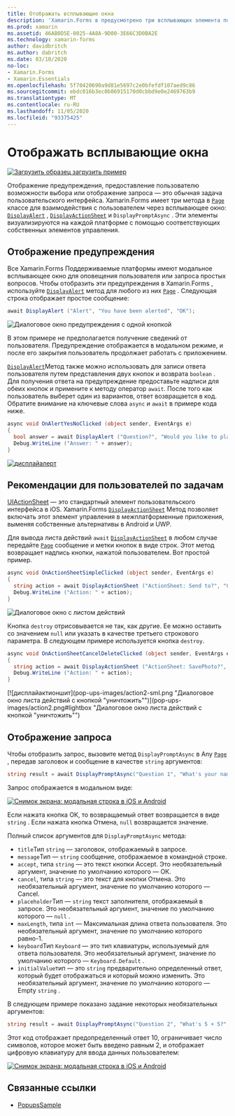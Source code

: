 ```yaml
---
title: Отображать всплывающие окна
description: 'Xamarin.Forms в предусмотрено три всплывающих элемента пользовательского интерфейса: предупреждение, лист действий и запрос. В этой статье демонстрируется использование API предупреждений, листов действий и интерфейсов командной строки для вывода диалоговых окон, предлагающих пользователям простые вопросы, помогающие пользователям выполнять задачи и выводить запросы.'
ms.prod: xamarin
ms.assetid: 46AB0D5E-0025-4A8A-9D00-3E66C3D0BA2E
ms.technology: xamarin-forms
author: davidbritch
ms.author: dabritch
ms.date: 03/10/2020
no-loc:
- Xamarin.Forms
- Xamarin.Essentials
ms.openlocfilehash: 5f70420690a9d81e5697c2e0bfefdf107aed9c86
ms.sourcegitcommit: ebdc016b3ec0b06915170d0cbbd9e0e2469763b9
ms.translationtype: MT
ms.contentlocale: ru-RU
ms.lasthandoff: 11/05/2020
ms.locfileid: "93375425"
---
```

# <a name="display-pop-ups"></a>Отображать всплывающие окна

[![Загрузить образец](~/media/shared/download.png) загрузить пример](/samples/xamarin/xamarin-forms-samples/navigation-pop-ups)

Отображение предупреждения, предоставление пользователю возможности выбора или отображение запроса — это обычная задача пользовательского интерфейса. Xamarin.Forms имеет три метода в [`Page`](xref:Xamarin.Forms.Page) классе для взаимодействия с пользователем через всплывающее окно: [`DisplayAlert`](xref:Xamarin.Forms.Page.DisplayAlert*) , [`DisplayActionSheet`](xref:Xamarin.Forms.Page.DisplayActionSheet*) и `DisplayPromptAsync` . Эти элементы визуализируются на каждой платформе с помощью соответствующих собственных элементов управления.

## <a name="display-an-alert"></a>Отображение предупреждения

Все Xamarin.Forms Поддерживаемые платформы имеют модальное всплывающее окно для оповещения пользователя или запроса простых вопросов. Чтобы отобразить эти предупреждения в Xamarin.Forms , используйте [`DisplayAlert`](xref:Xamarin.Forms.Page.DisplayAlert*) метод для любого из них [`Page`](xref:Xamarin.Forms.Page) . Следующая строка отображает простое сообщение:

```csharp
await DisplayAlert ("Alert", "You have been alerted", "OK");
```

![Диалоговое окно предупреждения с одной кнопкой](pop-ups-images/alert.png)

В этом примере не предполагается получение сведений от пользователя. Предупреждение отображается в модальном режиме, и после его закрытия пользователь продолжает работать с приложением.

[`DisplayAlert`](xref:Xamarin.Forms.Page.DisplayAlert*)Метод также можно использовать для записи ответа пользователя путем представления двух кнопок и возврата `boolean` . Для получения ответа на предупреждение предоставьте надписи для обеих кнопок и примените к методу оператор `await`. После того как пользователь выберет один из вариантов, ответ возвращается в код. Обратите внимание на ключевые слова `async` и `await` в примере кода ниже.

```csharp
async void OnAlertYesNoClicked (object sender, EventArgs e)
{
  bool answer = await DisplayAlert ("Question?", "Would you like to play a game", "Yes", "No");
  Debug.WriteLine ("Answer: " + answer);
}
```

[![дисплайалерт](pop-ups-images/alert2-sml.png "Диалоговое окно предупреждения с двумя кнопками")](pop-ups-images/alert2.png#lightbox "Диалоговое окно предупреждения с двумя кнопками")

## <a name="guide-users-through-tasks"></a>Рекомендации для пользователей по задачам

[UIActionSheet](https://developer.apple.com/library/ios/documentation/uikit/reference/uiactionsheet_class/Reference/Reference.html) — это стандартный элемент пользовательского интерфейса в iOS. Xamarin.Forms [`DisplayActionSheet`](xref:Xamarin.Forms.Page.DisplayActionSheet*) Метод позволяет включать этот элемент управления в межплатформенные приложения, выменяя собственные альтернативы в Android и UWP.

Для вывода листа действий `await` [`DisplayActionSheet`](xref:Xamarin.Forms.Page.DisplayActionSheet*) в любом случае передайте [`Page`](xref:Xamarin.Forms.Page) сообщение и метки кнопок в виде строк. Этот метод возвращает надпись кнопки, нажатой пользователем. Вот простой пример.

```csharp
async void OnActionSheetSimpleClicked (object sender, EventArgs e)
{
  string action = await DisplayActionSheet ("ActionSheet: Send to?", "Cancel", null, "Email", "Twitter", "Facebook");
  Debug.WriteLine ("Action: " + action);
}
```

![Диалоговое окно с листом действий](pop-ups-images/action.png)

Кнопка `destroy` отрисовывается не так, как другие. Ее можно оставить со значением `null` или указать в качестве третьего строкового параметра. В следующем примере используется кнопка `destroy`.

```csharp
async void OnActionSheetCancelDeleteClicked (object sender, EventArgs e)
{
  string action = await DisplayActionSheet ("ActionSheet: SavePhoto?", "Cancel", "Delete", "Photo Roll", "Email");
  Debug.WriteLine ("Action: " + action);
}
```

[![дисплайактионшит](pop-ups-images/action2-sml.png "Диалоговое окно листа действий с кнопкой "уничтожить"")](pop-ups-images/action2.png#lightbox "Диалоговое окно листа действий с кнопкой "уничтожить"")

## <a name="display-a-prompt"></a>Отображение запроса

Чтобы отобразить запрос, вызовите метод `DisplayPromptAsync` в Any [`Page`](xref:Xamarin.Forms.Page) , передав заголовок и сообщение в качестве `string` аргументов:

```csharp
string result = await DisplayPromptAsync("Question 1", "What's your name?");
```

Запрос отображается в модальном виде:

[![Снимок экрана: модальная строка в iOS и Android](pop-ups-images/simple-prompt.png "Модальная строка")](pop-ups-images/simple-prompt-large.png#lightbox "Модальная строка")

Если нажата кнопка ОК, то возвращаемый ответ возвращается в виде `string` . Если нажата кнопка Отмена, `null` возвращается значение.

Полный список аргументов для `DisplayPromptAsync` метода:

- `title`Тип `string` — заголовок, отображаемый в запросе.
- `message`Тип — `string` сообщение, отображаемое в командной строке.
- `accept`, типа `string` — это текст кнопки Accept. Это необязательный аргумент, значение по умолчанию которого — ОК.
- `cancel`, типа `string` — это текст для кнопки Отмена. Это необязательный аргумент, значение по умолчанию которого — Cancel.
- `placeholder`Тип — `string` текст заполнителя, отображаемый в запросе. Это необязательный аргумент, значение по умолчанию которого — `null` .
- `maxLength`, типа `int` — Максимальная длина ответа пользователя. Это необязательный аргумент, значение по умолчанию которого равно-1.
- `keyboard`Тип `Keyboard` — это тип клавиатуры, используемый для ответа пользователя. Это необязательный аргумент, значение по умолчанию которого — `Keyboard.Default` .
- `initialValue`тип — это `string` предварительно определенный ответ, который будет отображаться и который можно изменить. Это необязательный аргумент, значение по умолчанию которого — Empty `string` .

В следующем примере показано задание некоторых необязательных аргументов:

```csharp
string result = await DisplayPromptAsync("Question 2", "What's 5 + 5?", initialValue: "10", maxLength: 2, keyboard: Keyboard.Numeric);
```

Этот код отображает предопределенный ответ 10, ограничивает число символов, которое может быть введено равным 2, и отображает цифровую клавиатуру для ввода данных пользователем:

[![Снимок экрана: модальная строка в iOS и Android](pop-ups-images/keyboard-prompt.png "Модальная строка")](pop-ups-images/keyboard-prompt-large.png#lightbox "Модальная строка")

## <a name="related-links"></a>Связанные ссылки

- [PopupsSample](/samples/xamarin/xamarin-forms-samples/navigation-pop-ups)